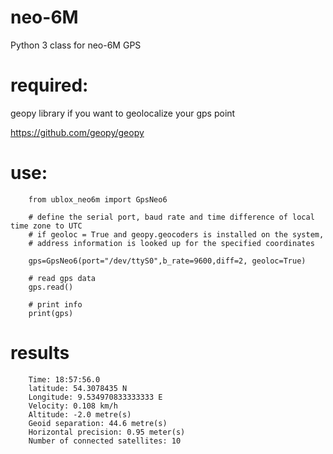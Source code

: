 # neo-6M

Python 3 class for neo-6M GPS

# required:

geopy library if you want to geolocalize your gps point

https://github.com/geopy/geopy

# use:

        from ublox_neo6m import GpsNeo6

        # define the serial port, baud rate and time difference of local time zone to UTC
        # if geoloc = True and geopy.geocoders is installed on the system,
        # address information is looked up for the specified coordinates
        
        gps=GpsNeo6(port="/dev/ttyS0",b_rate=9600,diff=2, geoloc=True)
        
        # read gps data
        gps.read()
        
        # print info
        print(gps)  
  


# results

        Time: 18:57:56.0
        latitude: 54.3078435 N
        Longitude: 9.534970833333333 E
        Velocity: 0.108 km/h
        Altitude: -2.0 metre(s)
        Geoid separation: 44.6 metre(s)
        Horizontal precision: 0.95 meter(s)
        Number of connected satellites: 10


